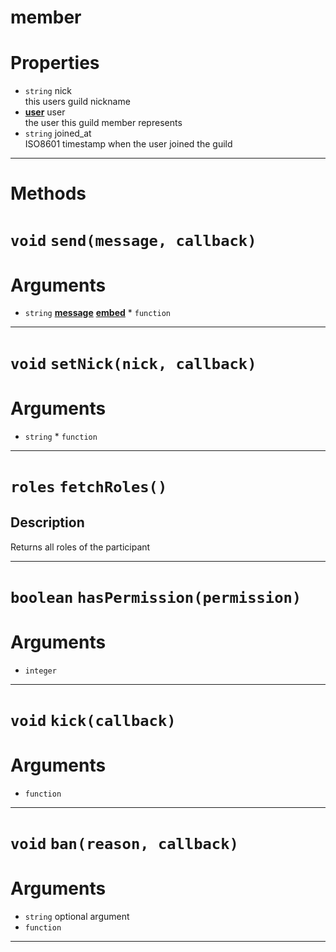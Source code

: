 # member

# Properties
* `string` nick  
this users guild nickname  
* **[user](https://github.com/devonium/gm-discordAPI/blob/doc/user.md#user)** user  
the user this guild member represents  
* `string` joined_at  
ISO8601 timestamp when the user joined the guild  

---
# Methods
# `void` `send(message, callback)`
# Arguments
* `string`  **[message](https://github.com/devonium/gm-discordAPI/blob/doc/message.md#message)**  **[embed](https://github.com/devonium/gm-discordAPI/blob/doc/embed.md#embed)**  * `function`  
---
# `void` `setNick(nick, callback)`
# Arguments
* `string`  * `function`  
---
# `roles` `fetchRoles()`
Description
---
Returns all roles of the participant  

---
# `boolean` `hasPermission(permission)`
# Arguments
* `integer`  
---
# `void` `kick(callback)`
# Arguments
* `function`  
---
# `void` `ban(reason, callback)`
# Arguments
* `string`  optional argument  
* `function`  
---
